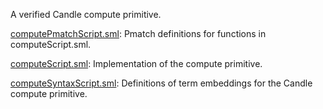 A verified Candle compute primitive.

[computePmatchScript.sml](computePmatchScript.sml):
Pmatch definitions for functions in computeScript.sml.

[computeScript.sml](computeScript.sml):
Implementation of the compute primitive.

[computeSyntaxScript.sml](computeSyntaxScript.sml):
Definitions of term embeddings for the Candle compute primitive.

